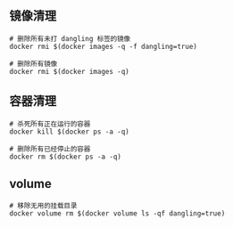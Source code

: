 ## 镜像清理

```
# 删除所有未打 dangling 标签的镜像
docker rmi $(docker images -q -f dangling=true)

# 删除所有镜像
docker rmi $(docker images -q)
```

## 容器清理

```
# 杀死所有正在运行的容器
docker kill $(docker ps -a -q)

# 删除所有已经停止的容器
docker rm $(docker ps -a -q)
```

## volume

```
# 移除无用的挂载目录
docker volume rm $(docker volume ls -qf dangling=true)
```